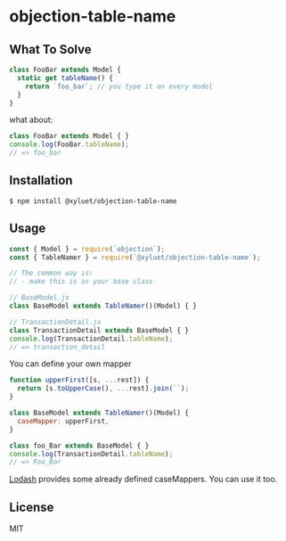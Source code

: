 # objection-table-name

## What To Solve

```js
class FooBar extends Model {
  static get tableName() {
    return `foo_bar`; // you type it on every model
  }
}
```

what about:

```js
class FooBar extends Model { }
console.log(FooBar.tableName);
// => foo_bar
```

## Installation

`$ npm install @xyluet/objection-table-name`

## Usage

```js
const { Model } = require(`objection`);
const { TableNamer } = require(`@xyluet/objection-table-name`);

// The common way is:
// - make this is as your base class

// BaseModel.js
class BaseModel extends TableNamer()(Model) { }

// TransactionDetail.js
class TransactionDetail extends BaseModel { }
console.log(TransactionDetail.tableName);
// => transaction_detail
```

You can define your own mapper

```js
function upperFirst([s, ...rest]) {
  return [s.toUpperCase(), ...rest].join(``);
}

class BaseModel extends TableNamer()(Model) {
  caseMapper: upperFirst,
}

class foo_Bar extends BaseModel { }
console.log(TransactionDetail.tableName);
// => Foo_Bar
```

[Lodash](https://lodash.com/docs/) provides some already defined caseMappers. You can use it too.

## License
MIT
